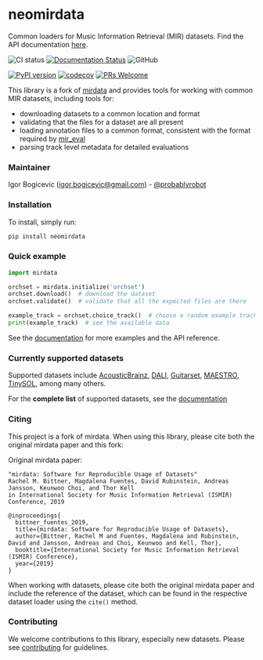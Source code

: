 # neomirdata
Common loaders for Music Information Retrieval (MIR) datasets. Find the API documentation [here](https://mirdata.readthedocs.io/).

![CI status](https://github.com/probablyrobot/neomirdata/actions/workflows/ci.yml/badge.svg?branch=master)
[![Documentation Status](https://readthedocs.org/projects/neomirdata/badge/?version=latest)](https://neomirdata.readthedocs.io/en/latest/?badge=latest)
![GitHub](https://img.shields.io/github/license/probablyrobot/neomirdata.svg)


[![PyPI version](https://badge.fury.io/py/neomirdata.svg)](https://badge.fury.io/py/neomirdata)
[![codecov](https://codecov.io/gh/probablyrobot/neomirdata/branch/master/graph/badge.svg)](https://codecov.io/gh/probablyrobot/neomirdata)
[![PRs Welcome](https://img.shields.io/badge/PRs-welcome-brightgreen.svg?style=flat-square)](http://makeapullrequest.com)

This library is a fork of [mirdata](https://github.com/mir-dataset-loaders/mirdata) and provides tools for working with common MIR datasets, including tools for:
* downloading datasets to a common location and format
* validating that the files for a dataset are all present
* loading annotation files to a common format, consistent with the format required by [mir_eval](https://github.com/craffel/mir_eval)
* parsing track level metadata for detailed evaluations

### Maintainer
Igor Bogicevic (igor.bogicevic@gmail.com) - [@probablyrobot](https://github.com/probablyrobot)

### Installation

To install, simply run:

```python
pip install neomirdata
```

### Quick example
```python
import mirdata

orchset = mirdata.initialize('orchset')
orchset.download()  # download the dataset
orchset.validate()  # validate that all the expected files are there

example_track = orchset.choice_track()  # choose a random example track
print(example_track)  # see the available data
```
See the [documentation](https://mirdata.readthedocs.io/) for more examples and the API reference.


### Currently supported datasets


Supported datasets include [AcousticBrainz](https://zenodo.org/record/2553414#.X8jTgulKhhE), [DALI](https://github.com/gabolsgabs/DALI), [Guitarset](http://github.com/marl/guitarset/), [MAESTRO](https://magenta.tensorflow.org/datasets/maestro), [TinySOL](https://www.orch-idea.org/), among many others.

For the **complete list** of supported datasets, see the [documentation](https://mirdata.readthedocs.io/en/stable/source/quick_reference.html)


### Citing

This project is a fork of mirdata. When using this library, please cite both the original mirdata paper and this fork:

Original mirdata paper:
```
"mirdata: Software for Reproducible Usage of Datasets"
Rachel M. Bittner, Magdalena Fuentes, David Rubinstein, Andreas Jansson, Keunwoo Choi, and Thor Kell
in International Society for Music Information Retrieval (ISMIR) Conference, 2019
```

```
@inproceedings{
  bittner_fuentes_2019,
  title={mirdata: Software for Reproducible Usage of Datasets},
  author={Bittner, Rachel M and Fuentes, Magdalena and Rubinstein, David and Jansson, Andreas and Choi, Keunwoo and Kell, Thor},
  booktitle={International Society for Music Information Retrieval (ISMIR) Conference},
  year={2019}
}
```

When working with datasets, please cite both the original mirdata paper and include the reference of the dataset, which can be found in the respective dataset loader using the `cite()` method.

### Contributing

We welcome contributions to this library, especially new datasets. Please see [contributing](https://mirdata.readthedocs.io/en/latest/source/contributing.html) for guidelines.
